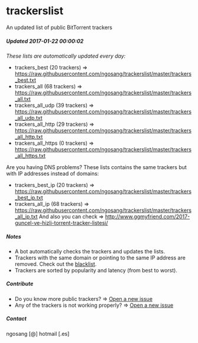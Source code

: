 # trackerslist
An updated list of public BitTorrent trackers
##### Updated 2017-01-22 00:00:02
*These lists are automatically updated every day:*

* trackers_best (20 trackers) => https://raw.githubusercontent.com/ngosang/trackerslist/master/trackers_best.txt
* trackers_all (68 trackers) => https://raw.githubusercontent.com/ngosang/trackerslist/master/trackers_all.txt
* trackers_all_udp (39 trackers) => https://raw.githubusercontent.com/ngosang/trackerslist/master/trackers_all_udp.txt
* trackers_all_http (29 trackers) => https://raw.githubusercontent.com/ngosang/trackerslist/master/trackers_all_http.txt
* trackers_all_https (0 trackers) => https://raw.githubusercontent.com/ngosang/trackerslist/master/trackers_all_https.txt


Are you having DNS problems? These lists contains the same trackers but with IP addresses instead of domains:
* trackers_best_ip (20 trackers) => https://raw.githubusercontent.com/ngosang/trackerslist/master/trackers_best_ip.txt
* trackers_all_ip (68 trackers) => https://raw.githubusercontent.com/ngosang/trackerslist/master/trackers_all_ip.txt
And also you can check => http://www.ggmyfriend.com/2017-guncel-ve-hizli-torrent-tracker-listesi/

##### Notes
* A bot automatically checks the trackers and updates the lists.
* Trackers with the same domain or pointing to the same IP address are removed. Check out the [blacklist](https://raw.githubusercontent.com/ngosang/trackerslist/master/blacklist.txt).
* Trackers are sorted by popularity and latency (from best to worst).

##### Contribute
* Do you know more public trackers? => [Open a new issue](https://github.com/ngosang/trackerslist/issues/new)
* Any of the trackers is not working properly? => [Open a new issue](https://github.com/ngosang/trackerslist/issues/new)

##### Contact
ngosang [@] hotmail [.es]
